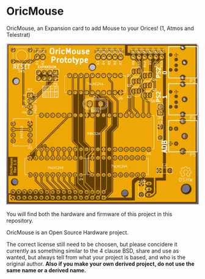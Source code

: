# OricMouse
OricMouse, an Expansion card to add Mouse to your Orices! (1, Atmos and Telestrat)

![PCB Design](pcb_oldrev1.0.png)

You will find both the hardware and firmware of this project in this repository. 

OricMouse is an Open Source Hardware project.

The correct license still need to be choosen, but please concidere it currently as something similar to the 4 clause BSD, share and use as wanted, but always tell from what your project is based, and who is the original author.
__Also if you make your own derived project, do not use the same name or a derived name.__

